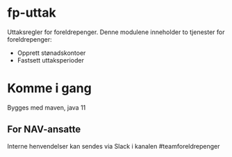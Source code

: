 fp-uttak
================

Uttaksregler for foreldrepenger.
Denne modulene inneholder to tjenester for foreldrepenger:
* Opprett stønadskontoer
* Fastsett uttaksperioder

# Komme i gang

Bygges med maven, java 11

## For NAV-ansatte

Interne henvendelser kan sendes via Slack i kanalen #teamforeldrepenger